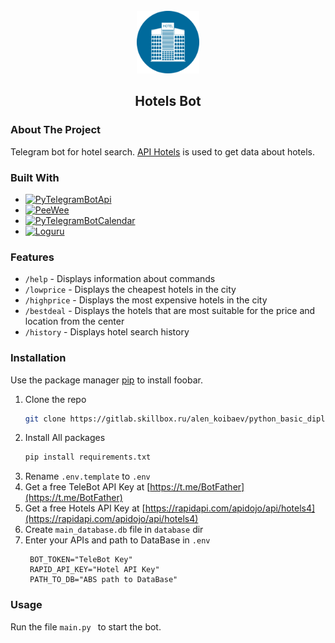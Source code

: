 <!-- PROJECT LOGO -->
<br />
<div align="center">
  <a href="https://github.com/othneildrew/Hotels Bot">
    <img src="utils/misc/1497618989-3_85123.png" alt="Logo" width="100" height="100">
  </a>
  <h2 align="center">Hotels Bot</h2>
</div>



<!-- ABOUT THE PROJECT -->
### About The Project

Telegram bot for hotel search. [API Hotels](https://rapidapi.com/apidojo/api/hotels4) is used to get data about hotels.


### Built With

* [![PyTelegramBotApi][PyTelegramBotApi.com]][PyTelegramBotApi-url]
* [![PeeWee][peewee.com]][peewee-url]
* [![PyTelegramBotCalendar][PyTelegramBotCalendar.com]][PyTelegramBotCalendar-url]
* [![Loguru][Loguru.com]][Loguru-url]


<!-- Features -->
### Features

* `/help` - Displays information about commands
* `/lowprice` - Displays the cheapest hotels in the city
* `/highprice` - Displays the most expensive hotels in the city
* `/bestdeal` - Displays the hotels that are most suitable for the price and location from the center
* `/history` - Displays hotel search history


<!-- GETTING STARTED -->
### Installation

Use the package manager [pip](https://pip.pypa.io/en/stable/) to install foobar.
1. Clone the repo
   ```sh
   git clone https://gitlab.skillbox.ru/alen_koibaev/python_basic_diploma.git
   ```
2. Install All packages
   ```sh
   pip install requirements.txt
   ```
3. Rename `.env.template` to `.env`
4. Get a free TeleBot API Key at [https://t.me/BotFather](https://t.me/BotFather)
5. Get a free Hotels API Key at [https://rapidapi.com/apidojo/api/hotels4](https://rapidapi.com/apidojo/api/hotels4)
6. Create `main_database.db` file in `database` dir
7. Enter your APIs and path to DataBase in `.env`
   ```.dotenv
    BOT_TOKEN="TeleBot Key"
    RAPID_API_KEY="Hotel API Key"
    PATH_TO_DB="ABS path to DataBase"
   ```


<!-- USAGE EXAMPLES -->
### Usage
Run the file `main.py ` to start the bot.


[PyTelegramBotApi.com]: https://img.shields.io/badge/PyTelegramBotApi-000000?style=for-the-badge
[PyTelegramBotApi-url]: https://pypi.org/project/pyTelegramBotAPI
[peewee.com]: https://img.shields.io/badge/peewee-20232A?style=for-the-badge
[peewee-url]: https://docs.peewee-orm.com/en/latest/
[PyTelegramBotCalendar.com]: https://img.shields.io/badge/PyTelegramBotCalendar-35495E?style=for-the-badge
[PyTelegramBotCalendar-url]: https://github.com/artembakhanov/python-telegram-bot-calendar
[Loguru.com]: https://img.shields.io/badge/Loguru-ffffff?style=for-the-badge
[Loguru-url]: https://github.com/Delgan/loguru#readme